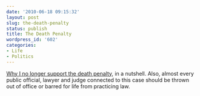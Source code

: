 ```yaml
---
date: '2010-06-18 09:15:32'
layout: post
slug: the-death-penalty
status: publish
title: The Death Penalty
wordpress_id: '602'
categories:
- Life
- Politics
---
```


[Why I no longer support the death penalty](http://www.newyorker.com/reporting/2009/09/07/090907fa_fact_grann?currentPage=all), in a nutshell.  Also, almost every public official, lawyer and judge connected to this case should be thrown out of office or barred for life from practicing law.

